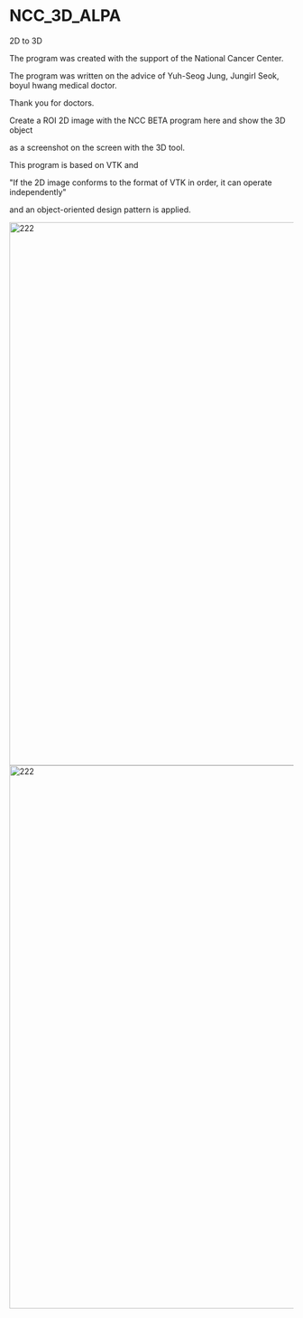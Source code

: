 # NCC_3D_ALPA
2D to 3D

The program was created with the support of the National Cancer Center.

The program was written on the advice of Yuh-Seog Jung, Jungirl Seok, boyul hwang medical doctor.

Thank you for doctors.


Create a ROI 2D image with the NCC BETA program here and show the 3D object 

as a screenshot on the screen with the 3D tool.


This program is based on VTK and

"If the 2D image conforms to the format of VTK in order, it can operate independently" 

and an object-oriented design pattern is applied.


<img width="962" alt="222" src="https://user-images.githubusercontent.com/19296155/229004758-2001ea32-57e6-44b0-9fa9-845e12c837e1.png">
<img width="962" alt="222" src="https://user-images.githubusercontent.com/19296155/229003715-1de3d342-0cae-40de-88ec-9f1537a88615.jpg">
 
 
